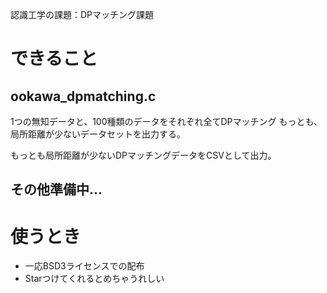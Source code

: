認識工学の課題：DPマッチング課題

# できること
## ookawa_dpmatching.c
1つの無知データと、100種類のデータをそれぞれ全てDPマッチング
もっとも、局所距離が少ないデータセットを出力する。

もっとも局所距離が少ないDPマッチングデータをCSVとして出力。

## その他準備中...


# 使うとき
- 一応BSD3ライセンスでの配布
- Starつけてくれるとめちゃうれしい
